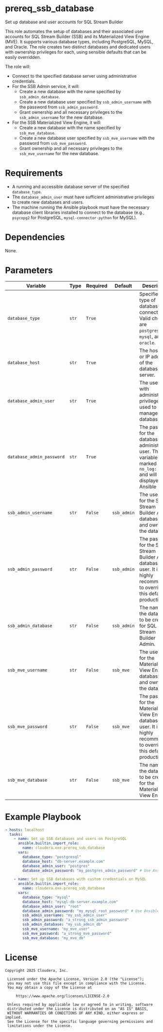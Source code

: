 # prereq_ssb_database

Set up database and user accounts for SQL Stream Builder

This role automates the setup of databases and their associated user accounts for SQL Stream Builder (SSB) and its Materialized View Engine (MVE). It supports various database types, including PostgreSQL, MySQL, and Oracle. The role creates two distinct databases and dedicated users with ownership privileges for each, using sensible defaults that can be easily overridden.

The role will:
- Connect to the specified database server using administrative credentials.
- For the SSB Admin service, it will:
    - Create a new database with the name specified by `ssb_admin_database`.
    - Create a new database user specified by `ssb_admin_username` with the password from `ssb_admin_password`.
    - Grant ownership and all necessary privileges to the `ssb_admin_username` for the new database.
- For the SSB Materialized View Engine, it will:
    - Create a new database with the name specified by `ssb_mve_database`.
    - Create a new database user specified by `ssb_mve_username` with the password from `ssb_mve_password`.
    - Grant ownership and all necessary privileges to the `ssb_mve_username` for the new database.

# Requirements

- A running and accessible database server of the specified `database_type`.
- The `database_admin_user` must have sufficient administrative privileges to create new databases and users.
- The machine running the Ansible playbook must have the necessary database client libraries installed to connect to the database (e.g., `psycopg2` for PostgreSQL, `mysql-connector-python` for MySQL).

# Dependencies

None.

# Parameters

| Variable | Type | Required | Default | Description |
| --- | --- | --- | --- | --- |
| `database_type` | `str` | `True` | | Specifies the type of database to connect to. Valid choices are `postgresql`, `mysql`, and `oracle`. |
| `database_host` | `str` | `True` | | The hostname or IP address of the database server. |
| `database_admin_user` | `str` | `True` | | The username with administrative privileges used to manage the database. |
| `database_admin_password` | `str` | `True` | | The password for the database administrative user. This variable is marked with `no_log: true` and will not be displayed in Ansible logs. |
| `ssb_admin_username` | `str` | `False` | `ssb_admin` | The username for the SQL Stream Builder Admin database user and owner of the database. |
| `ssb_admin_password` | `str` | `False` | `ssb_admin` | The password for the SQL Stream Builder Admin database user. It is highly recommended to override this default in production. |
| `ssb_admin_database` | `str` | `False` | `ssb_admin` | The name of the database to be created for SQL Stream Builder Admin. |
| `ssb_mve_username` | `str` | `False` | `ssb_mve` | The username for the Materialized View Engine database user and owner of the database. |
| `ssb_mve_password` | `str` | `False` | `ssb_mve` | The password for the Materialized View Engine database user. It is highly recommended to override this default in production. |
| `ssb_mve_database` | `str` | `False` | `ssb_mve` | The name of the database to be created for the Materialized View Engine. |

# Example Playbook

```yaml
- hosts: localhost
  tasks:
    - name: Set up SSB databases and users on PostgreSQL
      ansible.builtin.import_role:
        name: cloudera.exe.prereq_ssb_database
      vars:
        database_type: "postgresql"
        database_host: "db-server.example.com"
        database_admin_user: "postgres"
        database_admin_password: "my_postgres_admin_password" # Use Ansible Vault for this

    - name: Set up SSB databases with custom credentials on MySQL
      ansible.builtin.import_role:
        name: cloudera.exe.prereq_ssb_database
      vars:
        database_type: "mysql"
        database_host: "mysql-db-server.example.com"
        database_admin_user: "root"
        database_admin_password: "my_mysql_root_password" # Use Ansible Vault for this
        ssb_admin_username: "my_ssb_admin_user"
        ssb_admin_password: "a_strong_ssb_admin_password"
        ssb_admin_database: "my_ssb_admin_db"
        ssb_mve_username: "my_mve_user"
        ssb_mve_password: "a_strong_mve_password"
        ssb_mve_database: "my_mve_db"
```

# License

```
Copyright 2025 Cloudera, Inc.

 Licensed under the Apache License, Version 2.0 (the "License");
 you may not use this file except in compliance with the License.
 You may obtain a copy of the License at

     https://www.apache.org/licenses/LICENSE-2.0

 Unless required by applicable law or agreed to in writing, software
 distributed under the License is distributed on an "AS IS" BASIS,
 WITHOUT WARRANTIES OR CONDITIONS OF ANY KIND, either express or implied.
 See the License for the specific language governing permissions and
 limitations under the License.
```
